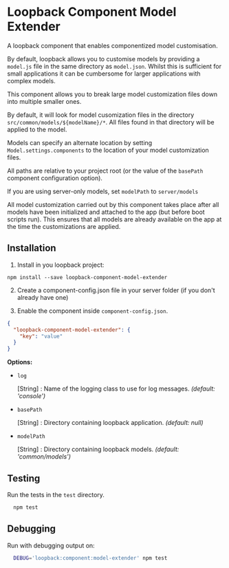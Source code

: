 # Loopback Component Model Extender

A loopback component that enables componentized model customisation.

By default, loopback allows you to customise models by providing a `model.js` file in the same directory as `model.json`. Whilst this is sufficient for small applications it can be cumbersome for larger applications with complex models.

This component allows you to break large model customization files down into multiple smaller ones.

By default, it will look for model cusomization files in the directory `src/common/models/${modelName}/*`. All files found in that directory will be applied to the model.

Models can specify an alternate location by setting `Model.settings.components` to the location of your model customization files.

All paths are relative to your project root (or the value of the `basePath` component configuration option).

If you are using server-only models, set `modelPath` to `server/models`

All model customization carried out by this component takes place after all models have been initialized and attached to the app (but before boot scripts run). This ensures that all models are already available on the app at the time the customizations are applied.

## Installation

1. Install in you loopback project:

  `npm install --save loopback-component-model-extender`

2. Create a component-config.json file in your server folder (if you don't already have one)

3. Enable the component inside `component-config.json`.

  ```json
  {
    "loopback-component-model-extender": {
      "key": "value"
    }
  }
  ```

**Options:**

- `log`

  [String] : Name of the logging class to use for log messages. *(default: 'console')*

- `basePath`

  [String] : Directory containing loopback application. *(default: null)*

- `modelPath`

  [String] : Directory containing loopback models. *(default: 'common/models')*

## Testing

Run the tests in the `test` directory.

```bash
  npm test
```

## Debugging

Run with debugging output on:

```bash
  DEBUG='loopback:component:model-extender' npm test
```
